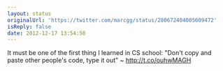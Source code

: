 ```yaml
---
layout: status
originalUrl: 'https://twitter.com/marcgg/status/280672404005609472'
isReply: false
date: 2012-12-17 13:54:50
---
```


It must be one of the first thing I learned in CS school: "Don't copy and paste other people's code, type it out" ~ http://t.co/ouhwMAGH
